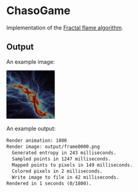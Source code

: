 ChasoGame
=========

Implementation of the [Fractal flame algorithm](docs/flame.pdf).

Output
------
An example image:

<img src="images/image-0.png" width="25%" alt="Image of fractal"/>

An example output:
```
Render animation: 1800
Render image: output/frame0000.png
  Generated entropy in 243 milliseconds.
  Sampled points in 1247 milliseconds.
  Mapped points to pixels in 149 milliseconds.
  Colored pixels in 2 milliseconds.
  Write image to file in 42 milliseconds.
Rendered in 1 seconds (0/1800).
```
